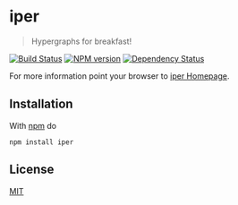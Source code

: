 # iper

> Hypergraphs for breakfast!

[![Build Status](https://travis-ci.org/fibo/iper.png?branch=master)](https://travis-ci.org/fibo/iper.png?branch=master) [![NPM version](https://badge.fury.io/js/iper.png)](http://badge.fury.io/js/iper) [![Dependency Status](https://gemnasium.com/fibo/iper.png)](https://gemnasium.com/fibo/iper)

For more information point your browser to [iper Homepage](http://g14n.info/iper).

## Installation

With [npm](https://npmjs.org/) do

```
npm install iper
```

## License

[MIT](http://www.g14n.info/mit-license)

